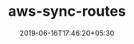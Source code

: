 ---
title: "aws-sync-routes"
date: 2019-06-16T17:46:20+05:30
type: "organisations"
org_name: "Amazon Web Services - Labs"
repo_desc: "Synchronizes the specified route from the main/default route table to all custom route tables in the VPC."
repo_link: https://github.com/awslabs/aws-sync-routes


---